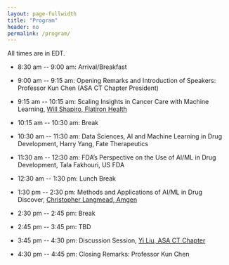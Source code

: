```yaml
---
layout: page-fullwidth
title: "Program"
header: no
permalink: /program/
---
```


All times are in EDT. 

+ 8:30 am -- 9:00 am: Arrival/Breakfast

+ 9:00 am -- 9:15 am: Opening Remarks and Introduction of Speakers: Professor Kun Chen (ASA CT Chapter President)

+ 9:15 am -- 10:15 am: Scaling Insights in Cancer Care with Machine Learning, <a href="../speakers/#speaker1">Will Shapiro, Flatiron Health</a>

+ 10:15 am -- 10:30 am: Break

+ 10:30 am -- 11:30 am: Data Sciences, AI and Machine Learning in Drug Development, <a > Harry Yang, Fate Therapeutics</a>

+ 11:30 am -- 12:30 am: FDA’s Perspective on the Use of AI/ML in Drug Development, <a >  Tala Fakhouri, US FDA</a>

+ 12:30 am -- 1:30 pm: Lunch Break

+ 1:30 pm -- 2:30 pm: Methods and Applications of AI/ML in Drug Discover, <a href="../speakers/#speaker4">  Christopher Langmead, Amgen</a>

+ 2:30 pm -- 2:45 pm: Break

+ 2:45 pm -- 3:45 pm: TBD

+ 3:45 pm -- 4:30 pm: Discussion Session, <a href="../speakers/#speaker5">  Yi Liu, ASA CT Chapter</a>

+ 4:30 pm -- 4:45 pm: Closing Remarks: Professor Kun Chen

<!-- 
<a href="https://youtube.com/playlist?list=PLbEvoL92vpoozbFp_x1c5uBBS9TSr7oQb" target="_blank">Recordings</a> are available.
-->


<!--

+ 9:15 am -- 9:30 am: Opening Remarks: David Gruben (Pfizer, Local Host), Mary Zhao (ASA CT President);
  [<a href="https://youtu.be/Wyo9nL-VWaU" target="_blank">Recording</a>]

+ 9:30 am -- 12:20 pm: Scientific Session I
  - 9:30 am -- 10:10 am: <a href="../speakers/#speaker1">Sreeram (Ram) Ramagopalan</a>; 
  [<a href="../docs/slides/AM1-SreeramRamagopalan.pdf">Slides</a>], 
  [<a href="https://youtu.be/EFsl0mUbPIc" target="_blank">Recording</a>]
  - 10:10 am -- 10:50 am: <a href="../speakers/#speaker2">Yahui Tian</a>; 
  [<a href="../docs/slides/AM2-YahuiTian.pdf">Slides</a>], 
  [<a href="https://youtu.be/-5Qz8XppdnI" target="_blank">Recording</a>]
  - 10:50 am -- 11:00 am: Break  
  - 11:00 am -- 11:40 am:  <a href="../speakers/#speaker3">Tianyu Sun</a>; 
  [<a href="../docs/slides/AM3-TianyuSun.pdf">Slides</a>], 
  [<a href="https://youtu.be/WVOJNiGtV1M" target="_blank">Recording</a>]
  - 11:40 am -- 12:20 pm:  <a href="../speakers/#speaker4">Shane Sacco</a>; 
  [<a href="../docs/slides/AM4-ShaneSacco.pdf">Slides</a>], 
  [<a href="https://youtu.be/CAwX3cA3zkg" target="_blank">Recording</a>]

+ 12:20 pm -– 1:30 pm: Lunch

+ 1:30 pm -- 3:40 pm: Scientific Session II
  - 1:30 pm -- 2:10 pm: <a href="../speakers/#speaker5">Haitao Chu</a>; 
  [<a href="../docs/slides/PM1-HaitaoChu.pdf">Slides</a>], 
  [<a href="https://youtu.be/y1EzinNn8CY" target="_blank">Recording</a>]
  - 2:10 pm -- 2:50 pm: <a href="../speakers/#speaker6">Fei Wang</a>; 
  [<a href="../docs/slides/PM2-FeiWang.pdf">Slides</a>], 
  [<a href="https://youtu.be/FkospzWfCrs" target="_blank">Recording</a>]
  - 2:50 pm -- 3:00 pm: Break
  - 3:00 pm -- 3:40 pm: <a href="../speakers/#speaker7">Joshua L. Warren</a>; 
  [<a href="../docs/slides/PM3-JoshuaWarren.pdf">Slides</a>], 
  [<a href="https://youtu.be/4k1Aw3ApRNU" target="_blank">Recording</a>]

+ 3:40 pm -- 4:00 pm: Discussion; [<a href="https://youtu.be/778pqkczCGk" target="_blank">Recording</a>]

+ 4:00 pm -- 4:15 pm: ASA CT Outreach Program (Sabrina Vogel Marler); 
  [<a href="../docs/slides/PM4-Sabrina.pdf">Slides</a>], 
  [<a href="https://youtu.be/xWHrehyWR0E" target="_blank">Recording</a>]

+ 4:15 pm -- 4:30 pm: Closing Remarks (Kun Chen)

-->